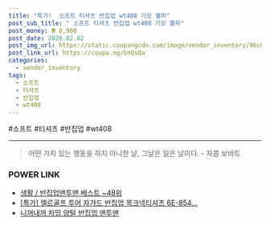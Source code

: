 ```yaml
--- 
title: "특가!  소프트 티셔츠 반집업 wt408 기모 웰파" 
post_sub_title: " 소프트 티셔츠 반집업 wt408 기모 웰파" 
post_money: ₩ 8,900 
post_date: 2020.02.02 
post_img_url: https://static.coupangcdn.com/image/vendor_inventory/96c6/2b11617d98bf6345f849cd158de72318d8afce6e7f38a074fe2564952404.jpg 
post_link_url: https://coupa.ng/bnQsQa 
categories: 
  - vendor_inventory 
tags: 
  - 소프트 
  - 티셔츠 
  - 반집업 
  - wt408 
--- 
```

  #소프트 #티셔츠 #반집업 #wt408 
<hr> 

> 어떤 가치 있는 행동을 하지 아니한 날, 그날은 잃은 날이다. - 자콥 보바트 


### POWER LINK

* <a href="https://blog.naver.com/santokki14/221787952192" target="_blank">생활 / 반집업맨투맨 베스트 ~48위</a>
* <a href="https://blog.naver.com/santokki14/221788021943" target="_blank">[특가] 엘르골프 투어 자갸드 반집업 목크넥티셔츠 6E-854...</a>
* <a href="https://blog.naver.com/fasyy4321/221787987403" target="_blank">니꺼내꺼 차밍 양털 반집업 맨투맨</a>
